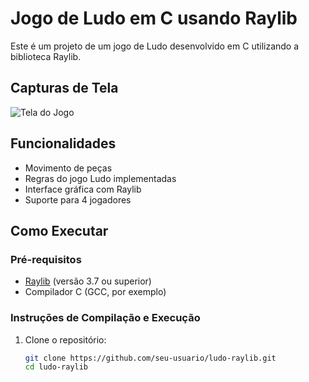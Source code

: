 # Jogo de Ludo em C usando Raylib

Este é um projeto de um jogo de Ludo desenvolvido em C utilizando a biblioteca Raylib.

## Capturas de Tela

![Tela do Jogo](path/to/screenshot.png)

## Funcionalidades

- Movimento de peças
- Regras do jogo Ludo implementadas
- Interface gráfica com Raylib
- Suporte para 4 jogadores

## Como Executar

### Pré-requisitos

- [Raylib](https://www.raylib.com/) (versão 3.7 ou superior)
- Compilador C (GCC, por exemplo)

### Instruções de Compilação e Execução

1. Clone o repositório:
   ```bash
   git clone https://github.com/seu-usuario/ludo-raylib.git
   cd ludo-raylib
